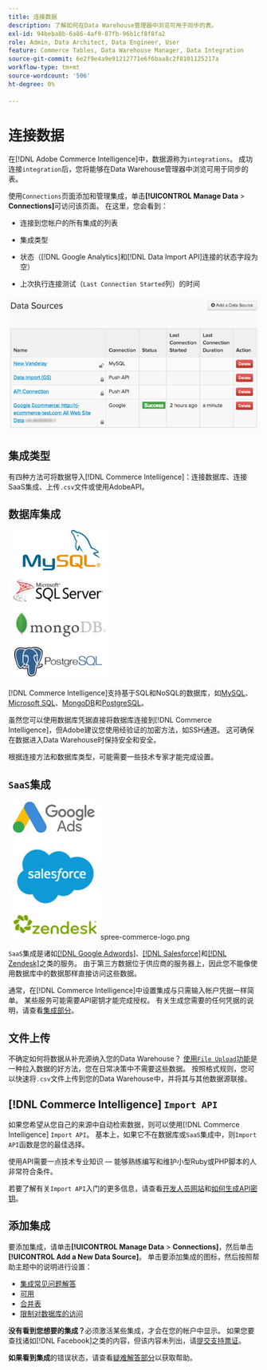 ```yaml
---
title: 连接数据
description: 了解如何在Data Warehouse管理器中浏览可用于同步的表。
exl-id: 94beba8b-6a86-4af9-87fb-96b1cf8f8fa2
role: Admin, Data Architect, Data Engineer, User
feature: Commerce Tables, Data Warehouse Manager, Data Integration
source-git-commit: 6e2f9e4a9e91212771e6f6baa8c2f8101125217a
workflow-type: tm+mt
source-wordcount: '506'
ht-degree: 0%

---
```


# 连接数据

在[!DNL Adobe Commerce Intelligence]中，数据源称为`integrations`。 成功连接`integration`后，您将能够在Data Warehouse管理器中浏览可用于同步的表。

使用`Connections`页面添加和管理集成，单击&#x200B;**[!UICONTROL Manage Data** > **Connections]**&#x200B;可访问该页面。 在这里，您会看到：

* 连接到您帐户的所有集成的列表

* 集成类型

* 状态（[!DNL Google Analytics]和[!DNL Data Import API]连接的状态字段为空）

* 上次执行连接测试（`Last Connection Started`列）的时间

![Data\_Sources\_Table.png](../../../assets/Data_Sources_Table.png)

## 集成类型

有四种方法可将数据导入[!DNL Commerce Intelligence]：连接数据库、连接SaaS集成、上传`.csv`文件或使用AdobeAPI。

## 数据库集成

![Database\_icons.jpg](../../../assets/Database_icons.jpg)

[!DNL Commerce Intelligence]支持基于SQL和NoSQL的数据库，如[MySQL](../../importing-data/integrations/mysql-via-ssh-tunnel.md)、[Microsoft SQL](../integrations/microsoft-sql-server.md)、[MongoDB](../integrations/mongodb-via-ssh-tunnel.md)和[PostgreSQL](../integrations/postgresql.md)。

虽然您可以使用数据库凭据直接将数据库连接到[!DNL Commerce Intelligence]，但Adobe建议您使用经验证的加密方法，如SSH通道。 这可确保在数据进入Data Warehouse时保持安全和安全。

根据连接方法和数据库类型，可能需要一些技术专家才能完成设置。

## `SaaS`集成

![](../../../assets/SaaS_icons.jpg)spree-commerce-logo.png

`SaaS`集成是诸如[[!DNL Google Adwords]](../integrations/google-adwords.md)、[[!DNL Salesforce]](../integrations/salesforce.md)和[[!DNL Zendesk]](../integrations/zendesk.md)之类的服务。 由于第三方数据位于供应商的服务器上，因此您不能像使用数据库中的数据那样直接访问这些数据。

通常，在[!DNL Commerce Intelligence]中设置集成与只需输入帐户凭据一样简单。 某些服务可能需要API密钥才能完成授权。 有关生成您需要的任何凭据的说明，请查看[集成部分](../integrations/integrations.md)。

## 文件上传

不确定如何将数据从补充源纳入您的Data Warehouse？ [使用`File Upload`功能](../connecting-data/using-file-uploader.md)是一种拉入数据的好方法，您在日常决策中不需要这些数据。 按照格式规则，您可以快速将`.csv`文件上传到您的Data Warehouse中，并将其与其他数据源联接。

## [!DNL Commerce Intelligence] `Import API`

如果您希望从您自己的来源中自动检索数据，则可以使用[!DNL Commerce Intelligence] `Import API`。 基本上，如果它不在数据库或`SaaS`集成中，则`Import API`函数是您的最佳选择。

使用API需要一点技术专业知识 — 能够熟练编写和维护小型Ruby或PHP脚本的人非常符合条件。

若要了解有关`Import API`入门的更多信息，请查看[开发人员网站](https://developer.adobe.com/commerce/services/reporting/)和[如何生成API密钥](https://developer.adobe.com/commerce/services/reporting/import-api/)。

## 添加集成

要添加集成，请单击&#x200B;**[!UICONTROL Manage Data** > **Connections]**，然后单击&#x200B;**[!UICONTROL Add a New Data Source]**。 单击要添加集成的图标，然后按照帮助主题中的说明进行设置：

* [集成常见问题解答](https://support.magento.com/hc/en-us/sections/360003161871-Integration-FAQ)
* [可用 ](../integrations/integrations.md)
* [合并表](../../../best-practices/consolidating-your-tables.md)
* [限制对数据库的访问](../../../administrator/account-management/restrict-db-access.md)

**没有看到您想要的集成？**&#x200B;必须激活某些集成，才会在您的帐户中显示。 如果您要查找诸如[!DNL Facebook]之类的内容，但该内容未列出，请[提交支持票证](https://experienceleague.adobe.com/docs/commerce-knowledge-base/kb/troubleshooting/miscellaneous/mbi-service-policies.html?lang=zh-Hans)。

**如果看到集成**&#x200B;的错误状态，请查看[疑难解答部分](https://support.magento.com/hc/en-us/sections/360003078151)以获取帮助。
